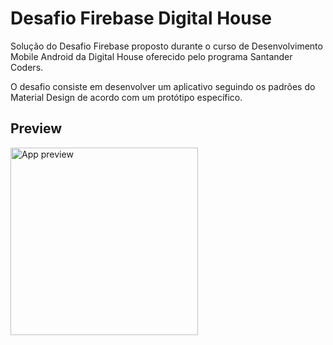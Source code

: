 # Desafio Firebase Digital House

Solução do Desafio Firebase proposto durante o curso de Desenvolvimento Mobile Android da Digital House oferecido pelo programa Santander Coders.

O desafio consiste em desenvolver um aplicativo seguindo os padrões do Material Design de acordo com um protótipo específico.

## Preview

<img src="media/app-preview.gif" alt="App preview" width="300"/>
